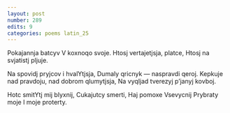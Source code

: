 ```yaml
---
layout: post
number: 289
edits: 9
categories: poems latin_25
---
```


Pokajannja batcyv
V koxnoqo svoje.
Htosj vertajetjsja, platce,
Htosj na svjatistj pljuje.

Na spovidj pryjcov i hvalYtjsja,
Dumaly qricnyk — naspravdi qeroj. 
Kepkuje nad pravdoju, nad dobrom qlumytjsja,
Na vyqljad tverezyj p’janyj kovboj.

Hotc smitYtj mij blyxnij,
Cukajutcy smerti,
Haj pomoxe Vsevycnij
Prybraty moje 
I moje proterty.
